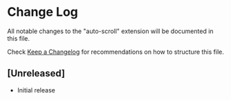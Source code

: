 # Change Log

All notable changes to the "auto-scroll" extension will be documented in this file.

Check [Keep a Changelog](http://keepachangelog.com/) for recommendations on how to structure this file.

## [Unreleased]

- Initial release